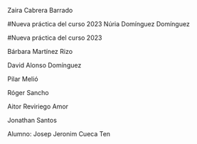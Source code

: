 Zaira Cabrera Barrado

#Nueva práctica del curso 2023
Núria Domínguez Domínguez


#Nueva práctica del curso 2023 

Bárbara Martínez Rizo

David Alonso Domínguez


Pilar Melió

Róger Sancho

Aitor Reviriego Amor


Jonathan Santos

Alumno: Josep Jeronim Cueca Ten



